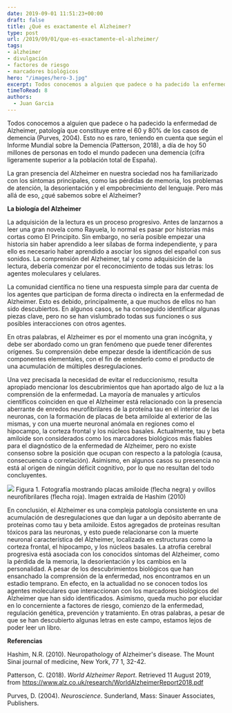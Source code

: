 ```yaml
---
date: 2019-09-01 11:51:23+00:00
draft: false
title: ¿Qué es exactamente el Alzheimer?
type: post
url: /2019/09/01/que-es-exactamente-el-alzheimer/
tags:
- alzheimer
- divulgación
- factores de riesgo
- marcadores biológicos
hero: "/images/hero-3.jpg"
excerpt: Todos conocemos a alguien que padece o ha padecido la enfermedad de Alzheimer, patología que constituye entre el 60 y 80% de los casos de demencia (Purves, 2004). *Leer más*
timeToRead: 8
authors:
  - Juan Garcia
---
```





Todos conocemos a alguien que padece o ha padecido la enfermedad de Alzheimer, patología que constituye entre el 60 y 80% de los casos de demencia (Purves, 2004). Esto no es raro, teniendo en cuenta que según el Informe Mundial sobre la Demencia (Patterson, 2018), a día de hoy 50 millones de personas en todo el mundo padecen una demencia (cifra ligeramente superior a la población total de España).







La
gran presencia del Alzheimer en nuestra sociedad nos ha familiarizado con los
síntomas principales, como las pérdidas de memoria, los problemas de atención,
la desorientación y el empobrecimiento del lenguaje. Pero más allá de eso, ¿qué
sabemos sobre el Alzheimer?







**La biología del Alzheimer**







La
adquisición de la lectura es un proceso progresivo. Antes de lanzarnos a leer una
gran novela como Rayuela, lo normal es pasar por historias más cortas como El Principito.
Sin embargo, no sería posible empezar una historia sin haber aprendido a leer sílabas
de forma independiente, y para ello es necesario haber aprendido a asociar los
signos del español con sus sonidos. La comprensión del Alzheimer, tal y como adquisición
de la lectura, debería comenzar por el reconocimiento de todas sus letras: los
agentes moleculares y celulares.







La comunidad científica no tiene una respuesta simple para
dar cuenta de los agentes que participan de forma directa o indirecta en la
enfermedad de Alzheimer. Esto es debido, principalmente, a que muchos de ellos
no han sido descubiertos. En algunos casos, se ha conseguido identificar
algunas piezas clave, pero no se han vislumbrado todas sus funciones o sus
posibles interacciones con otros agentes. 







En otras palabras, el Alzheimer es por el momento una gran
incógnita, y debe ser abordado como un gran fenómeno que puede tener diferentes
orígenes. Su comprensión debe empezar desde la identificación de sus
componentes elementales, con el fin de entenderlo como el producto de una
acumulación de múltiples desregulaciones. 







Una vez precisada la necesidad de evitar el reduccionismo, resulta apropiado mencionar los descubrimientos que han aportado algo de luz a la comprensión de la enfermedad. La mayoría de manuales y artículos científicos coinciden en que el Alzheimer está relacionado con la presencia aberrante de enredos neurofibrilares de la proteína tau en el interior de las neuronas, con la formación de placas de beta amiloide al exterior de las mismas, y con una muerte neuronal anómala en regiones como el hipocampo, la corteza frontal y los núcleos basales. Actualmente, tau y beta amiloide son considerados como los marcadores biológicos más fiables para el diagnóstico de la enfermedad de Alzheimer, pero no existe consenso sobre la posición que ocupan con respecto a la patología (causa, consecuencia o correlación). Asimismo, en algunos casos su presencia no está al origen de ningún déficit cognitivo, por lo que no resultan del todo concluyentes.







![](https://nervousystemhome.files.wordpress.com/2019/09/imagen-1.jpg?w=471)
Figura 1. Fotografía mostrando placas amiloide (flecha negra) y ovillos neurofibrilares (flecha roja). Imagen extraída de Hashim (2010)







En conclusión, el Alzheimer es una compleja patología consistente en una acumulación de desregulaciones que dan lugar a un depósito aberrante de proteínas como tau y beta amiloide. Estos agregados de proteínas resultan tóxicos para las neuronas, y esto puede relacionarse con la muerte neuronal característica del Alzheimer, localizada en estructuras como la corteza frontal, el hipocampo, y los núcleos basales. La atrofia cerebral progresiva está asociada con los conocidos síntomas del Alzheimer, como la pérdida de la memoria, la desorientación y los cambios en la personalidad. A pesar de los descubrimientos biológicos que han ensanchado la comprensión de la enfermedad, nos encontramos en un estadio temprano. En efecto, en la actualidad no se conocen todos los agentes moleculares que interaccionan con los marcadores biológicos del Alzheimer que han sido identificados. Asimismo, queda mucho por elucidar en lo concerniente a factores de riesgo, comienzo de la enfermedad, regulación genética, prevención y tratamiento.  En otras palabras, a pesar de que se han descubierto algunas letras en este campo, estamos lejos de poder leer un libro.







**Referencias**







Hashim,
N.R. (2010). Neuropathology of Alzheimer's disease. The
Mount Sinai journal of medicine, New York, 77 1, 32-42. 







Patterson, C. (2018). _World
Alzheimer Report_. Retrieved 11 August 2019, from https://www.alz.co.uk/research/WorldAlzheimerReport2018.pdf








Purves, D. (2004). _Neuroscience_. Sunderland, Mass:
Sinauer Associates, Publishers.



